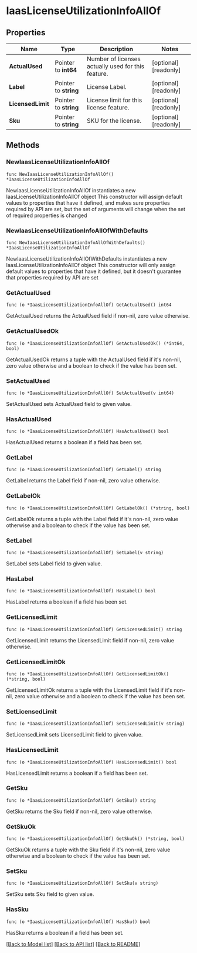 # IaasLicenseUtilizationInfoAllOf

## Properties

Name | Type | Description | Notes
------------ | ------------- | ------------- | -------------
**ActualUsed** | Pointer to **int64** | Number of licenses actually used for this feature. | [optional] [readonly] 
**Label** | Pointer to **string** | License Label. | [optional] [readonly] 
**LicensedLimit** | Pointer to **string** | License limit for this license feature. | [optional] [readonly] 
**Sku** | Pointer to **string** | SKU for the license. | [optional] [readonly] 

## Methods

### NewIaasLicenseUtilizationInfoAllOf

`func NewIaasLicenseUtilizationInfoAllOf() *IaasLicenseUtilizationInfoAllOf`

NewIaasLicenseUtilizationInfoAllOf instantiates a new IaasLicenseUtilizationInfoAllOf object
This constructor will assign default values to properties that have it defined,
and makes sure properties required by API are set, but the set of arguments
will change when the set of required properties is changed

### NewIaasLicenseUtilizationInfoAllOfWithDefaults

`func NewIaasLicenseUtilizationInfoAllOfWithDefaults() *IaasLicenseUtilizationInfoAllOf`

NewIaasLicenseUtilizationInfoAllOfWithDefaults instantiates a new IaasLicenseUtilizationInfoAllOf object
This constructor will only assign default values to properties that have it defined,
but it doesn't guarantee that properties required by API are set

### GetActualUsed

`func (o *IaasLicenseUtilizationInfoAllOf) GetActualUsed() int64`

GetActualUsed returns the ActualUsed field if non-nil, zero value otherwise.

### GetActualUsedOk

`func (o *IaasLicenseUtilizationInfoAllOf) GetActualUsedOk() (*int64, bool)`

GetActualUsedOk returns a tuple with the ActualUsed field if it's non-nil, zero value otherwise
and a boolean to check if the value has been set.

### SetActualUsed

`func (o *IaasLicenseUtilizationInfoAllOf) SetActualUsed(v int64)`

SetActualUsed sets ActualUsed field to given value.

### HasActualUsed

`func (o *IaasLicenseUtilizationInfoAllOf) HasActualUsed() bool`

HasActualUsed returns a boolean if a field has been set.

### GetLabel

`func (o *IaasLicenseUtilizationInfoAllOf) GetLabel() string`

GetLabel returns the Label field if non-nil, zero value otherwise.

### GetLabelOk

`func (o *IaasLicenseUtilizationInfoAllOf) GetLabelOk() (*string, bool)`

GetLabelOk returns a tuple with the Label field if it's non-nil, zero value otherwise
and a boolean to check if the value has been set.

### SetLabel

`func (o *IaasLicenseUtilizationInfoAllOf) SetLabel(v string)`

SetLabel sets Label field to given value.

### HasLabel

`func (o *IaasLicenseUtilizationInfoAllOf) HasLabel() bool`

HasLabel returns a boolean if a field has been set.

### GetLicensedLimit

`func (o *IaasLicenseUtilizationInfoAllOf) GetLicensedLimit() string`

GetLicensedLimit returns the LicensedLimit field if non-nil, zero value otherwise.

### GetLicensedLimitOk

`func (o *IaasLicenseUtilizationInfoAllOf) GetLicensedLimitOk() (*string, bool)`

GetLicensedLimitOk returns a tuple with the LicensedLimit field if it's non-nil, zero value otherwise
and a boolean to check if the value has been set.

### SetLicensedLimit

`func (o *IaasLicenseUtilizationInfoAllOf) SetLicensedLimit(v string)`

SetLicensedLimit sets LicensedLimit field to given value.

### HasLicensedLimit

`func (o *IaasLicenseUtilizationInfoAllOf) HasLicensedLimit() bool`

HasLicensedLimit returns a boolean if a field has been set.

### GetSku

`func (o *IaasLicenseUtilizationInfoAllOf) GetSku() string`

GetSku returns the Sku field if non-nil, zero value otherwise.

### GetSkuOk

`func (o *IaasLicenseUtilizationInfoAllOf) GetSkuOk() (*string, bool)`

GetSkuOk returns a tuple with the Sku field if it's non-nil, zero value otherwise
and a boolean to check if the value has been set.

### SetSku

`func (o *IaasLicenseUtilizationInfoAllOf) SetSku(v string)`

SetSku sets Sku field to given value.

### HasSku

`func (o *IaasLicenseUtilizationInfoAllOf) HasSku() bool`

HasSku returns a boolean if a field has been set.


[[Back to Model list]](../README.md#documentation-for-models) [[Back to API list]](../README.md#documentation-for-api-endpoints) [[Back to README]](../README.md)


